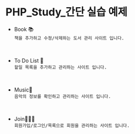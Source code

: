 # PHP_Study_간단 실습 예제

- Book 📚</br>
`책을 추가하고 수정/삭제하는 도서 관리 사이트 입니다.`

</br>

- To Do List 📄</br>
`할일 목록을 추가하고 관리하는 사이트 입니다.`

</br>

- Music🎵</br>
`음악의 정보를 확인하고 관리하는 사이트 입니다.`

</br>

- Join👨‍👩‍👧</br>
`회원가입/로그인/목록으로 회원을 관리하는 사이트 입니다.`
